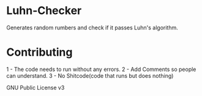 # Luhn-Checker

Generates random rumbers and check if it passes Luhn's algorithm.

# Contributing
1 - The code needs to run without any errors.
2 - Add Comments so people can understand.
3 - No Shitcode(code that runs but does nothing)

GNU Public License v3
